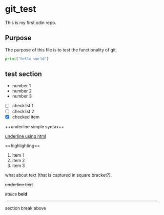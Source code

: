 # git_test

This is my first odin repo.

## Purpose

The purpose of this file is to test the functionality of git.

```python
print("hello world")
```

## test section

* number 1
* number 2
* number 3

- [ ] checklist 1
- [ ] checklist 2
- [x] checked item

++underline simple syntax++

<u>underline using html</u>

==highlighting==

1. item 1
2. item 2
3. item 3

what about text [that is captured in square bracket?].

<!--hidden text-->

~~underline text~~

*italics*
**bold**

---

section break above

